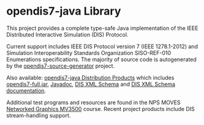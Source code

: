 # opendis7-java Library

This project provides a complete type-safe Java implementation of the IEEE Distributed Interactive Simulation (DIS) Protocol.

Current support includes IEEE DIS Protocol version 7 (IEEE 1278.1-2012) 
and Simulation Interoperability Standards Organization SISO-REF-010 Enumerations specifications.
The majority of source code is autogenerated by the
[opendis7-source-generator](https://github.com/open-dis/opendis7-source-generator) project.

Also available:
[opendis7-java Distribution Products](https://savage.nps.edu/opendis7-java) which includes
[opendis7-full.jar](https://savage.nps.edu/opendis7-java/opendis7-full.jar),
[Javadoc](https://savage.nps.edu/open-dis7-java/javadoc),
[DIS XML Schema](https://savage.nps.edu/opendis7-java/xml/DIS_7_2012.autogenerated.xsd) and
[DIS XML Schema documentation](https://savage.nps.edu/opendis7-java/xml/SchemaDocumentation).

Additional test programs and resources are found in the NPS MOVES
[Networked Graphics MV3500](https://gitlab.nps.edu/Savage/NetworkedGraphicsMV3500) course.
Recent project products include DIS stream-handling support.
